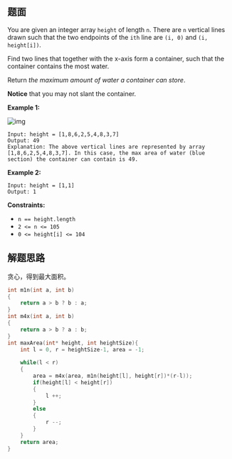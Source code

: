 ## 题面

You are given an integer array `height` of length `n`. There are `n` vertical lines drawn such that the two endpoints of the `ith` line are `(i, 0)` and `(i, height[i])`.

Find two lines that together with the x-axis form a container, such that the container contains the most water.

Return *the maximum amount of water a container can store*.

**Notice** that you may not slant the container.

 

**Example 1:**

![img](https://s3-lc-upload.s3.amazonaws.com/uploads/2018/07/17/question_11.jpg)

```
Input: height = [1,8,6,2,5,4,8,3,7]
Output: 49
Explanation: The above vertical lines are represented by array [1,8,6,2,5,4,8,3,7]. In this case, the max area of water (blue section) the container can contain is 49.
```

**Example 2:**

```
Input: height = [1,1]
Output: 1
```

 

**Constraints:**

- `n == height.length`
- `2 <= n <= 105`
- `0 <= height[i] <= 104`

## 解题思路

贪心，得到最大面积。

```c
int m1n(int a, int b)
{
    return a > b ? b : a; 
}
int m4x(int a, int b)
{
    return a > b ? a : b; 
}
int maxArea(int* height, int heightSize){
    int l = 0, r = heightSize-1, area = -1;
    
    while(l < r)
    {
        area = m4x(area, m1n(height[l], height[r])*(r-l));
        if(height[l] < height[r])
        {
            l ++;
        }
        else
        {
            r --;
        }
    }
    return area;
}
```

